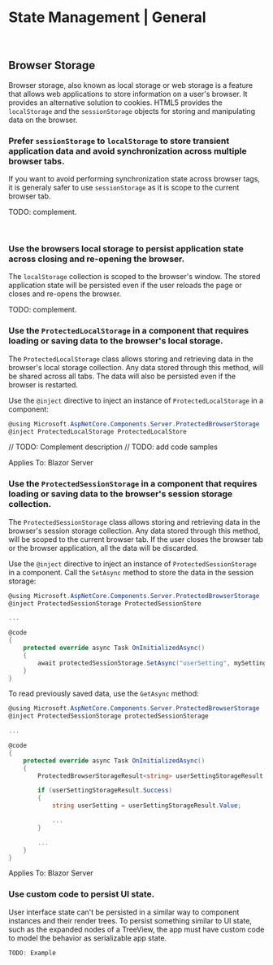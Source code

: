 # State Management | General
<br>


## Browser Storage

Browser storage, also known as local storage or web storage is a feature that allows web applications to store information on a user's browser. It provides an alternative solution
to cookies. HTML5 provides the `localStorage` and the `sessionStorage` objects for storing and manipulating data on the browser.
<br>


### Prefer `sessionStorage` to `localStorage` to store transient application data and avoid synchronization across multiple browser tabs.

If you want to avoid performing synchronization state across browser tags, it is generaly safer to use `sessionStorage` as it is scope to the current browser tab.

TODO: complement.

<br>


### Use the browsers local storage to persist application state across closing and re-opening the browser.

The `localStorage` collection is scoped to the browser's window. The stored application state will be persisted even if the user reloads the page or closes and re-opens the browser.

TODO: complement.
<br>


### Use the `ProtectedLocalStorage` in a component that requires loading or saving data to the browser's local storage.

The `ProtectedLocalStorage` class allows storing and retrieving data in the browser's local storage collection. Any data stored through this method, will be shared across all tabs. The
data will also be persisted even if the browser is restarted.

Use the `@inject` directive to inject an instance of `ProtectedLocalStorage` in a component:

```csharp
@using Microsoft.AspNetCore.Components.Server.ProtectedBrowserStorage
@inject ProtectedLocalStorage ProtectedLocalStore
```

// TODO: Complement description
// TODO: add code samples

Applies To: Blazor Server
<br>


### Use the `ProtectedSessionStorage` in a component that requires loading or saving data to the browser's session storage collection.

The `ProtectedSessionStorage` class allows storing and retrieving data in the browser's session storage collection. Any data stored through this method, will be scoped
to the current browser tab. If the user closes the browser tab or the browser application, all the data will be discarded.

Use the `@inject` directive to inject an instance of `ProtectedSessionStorage` in a component. Call the `SetAsync` method to store the data in the session storage:

```csharp
@using Microsoft.AspNetCore.Components.Server.ProtectedBrowserStorage
@inject ProtectedSessionStorage ProtectedSessionStore

...

@code
{
    protected override async Task OnInitializedAsync()
    {
        await protectedSessionStorage.SetAsync("userSetting", mySetting);
    }
}
```

To read previously saved data, use the `GetAsync` method:

```csharp
@using Microsoft.AspNetCore.Components.Server.ProtectedBrowserStorage
@inject ProtectedSessionStorage protectedSessionStorage

...

@code
{
    protected override async Task OnInitializedAsync()
    {
        ProtectedBrowserStorageResult<string> userSettingStorageResult = await protectedSessionStorage.GetAsync<string>("userSetting");

        if (userSettingStorageResult.Success)
        {
            string userSetting = userSettingStorageResult.Value;

            ...
        }

        ...
    }
}
```

Applies To: Blazor Server
<br>


### Use custom code to persist UI state.

User interface state can't be persisted in a similar way to component instances and their render trees. To persist something similar to UI state, such as the expanded nodes of a TreeView, the app must have custom code to model the behavior as serializable app state.

```csharp
TODO: Example
```
<br><br>
